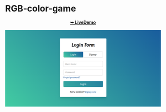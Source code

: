 # RGB-color-game

<div align="center">
    <a href="https://rgb-color-game-three.vercel.app/" target="_blank"><strong>➥ LiveDemo</strong></a>
</div>
<br/>

<img src="https://github.com/jaycode8/log_Reg-Form/blob/main/sample/sample.png" alt="sampleform" />

